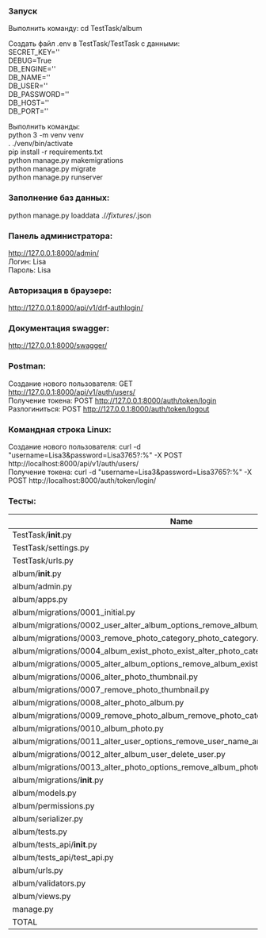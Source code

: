 ### Запуск

Выполнить команду: cd TestTask/album  
  
Создать файл .env в TestTask/TestTask с данными:  
SECRET_KEY=''  
DEBUG=True  
DB_ENGINE=''  
DB_NAME=''  
DB_USER=''  
DB_PASSWORD=''  
DB_HOST=''  
DB_PORT=''  

Выполнить команды:  
python 3 -m venv venv  
. ./venv/bin/activate  
pip install -r requirements.txt  
python manage.py makemigrations  
python manage.py migrate  
python manage.py runserver  

### Заполнение баз данных:   
python manage.py loaddata ./*/fixtures/*.json  

### Панель администратора:  
http://127.0.0.1:8000/admin/  
Логин: Lisa  
Пароль: Lisa  
  
### Авторизация в браузере:  
http://127.0.0.1:8000/api/v1/drf-authlogin/  

### Документация swagger:  
http://127.0.0.1:8000/swagger/
  
### Postman:  
Создание нового пользователя: GET http://127.0.0.1:8000/api/v1/auth/users/  
Получение токена: POST http://127.0.0.1:8000/auth/token/login  
Разлогиниться: POST http://127.0.0.1:8000/auth/token/logout  

### Командная строка Linux:  
Создание нового пользователя: curl -d "username=Lisa3&password=Lisa3765?:%" -X POST http://localhost:8000/api/v1/auth/users/  
Получение токена: curl -d "username=Lisa3&password=Lisa3765?:%" -X POST http://localhost:8000/auth/token/login/  

### Тесты:

| Name                                                                               | Stmts | Miss | Cover 
|------------------------------------------------------------------------------------|:------|:-----|:------
| TestTask/__init__.py                                                               |    0  |    0 |  100%
| TestTask/settings.py                                                               |    26 |    0 |  100%
| TestTask/urls.py                                                                   |    13 |    1 |   92%
| album/__init__.py                                                                  |     0 |    0 |  100%
| album/admin.py                                                                     |    29 |    7 |   76%
| album/apps.py                                                                      |     4 |    0 |  100%
| album/migrations/0001_initial.py                                                   |     6 |    0 |  100%
| album/migrations/0002_user_alter_album_options_remove_album_author_and_more.py     |     5 |    0 |  100%
| album/migrations/0003_remove_photo_category_photo_category.py                      |     4 |    0 |  100%
| album/migrations/0004_album_exist_photo_exist_alter_photo_category.py              |     4 |    0 |  100%
| album/migrations/0005_alter_album_options_remove_album_exist_and_more.py           |     6 |    0 |  100%
| album/migrations/0006_alter_photo_thumbnail.py                                     |     5 |    0 |  100%
| album/migrations/0007_remove_photo_thumbnail.py                                    |     4 |    0 |  100%
| album/migrations/0008_alter_photo_album.py                                         |     5 |    0 |  100%
| album/migrations/0009_remove_photo_album_remove_photo_category_and_more.py         |     4 |    0 |  100%
| album/migrations/0010_album_photo.py                                               |     6 |    0 |  100%
| album/migrations/0011_alter_user_options_remove_user_name_and_more.py              |     4 |    0 |  100%
| album/migrations/0012_alter_album_user_delete_user.py                              |     6 |    0 |  100%
| album/migrations/0013_alter_photo_options_remove_album_photos_quantity_and_more.py |     6 |    0 |  100%
| album/migrations/__init__.py                                                       |     0 |    0 |  100%
| album/models.py                                                                    |    50 |    7 |   86%
| album/permissions.py                                                               |    11 |    6 |   45%
| album/serializer.py                                                                |    30 |    6 |   80%
| album/tests.py                                                                     |    55 |    0 |  100%
| album/tests_api/__init__.py                                                        |     0 |    0 |  100%
| album/tests_api/test_api.py                                                        |     0 |    0 |  100%
| album/urls.py                                                                      |     3 |    0 |  100%
| album/validators.py                                                                |     9 |    7 |   22%
| album/views.py                                                                     |    44 |    1 |   98%
| manage.py                                                                          |    12 |    2 |   83%
| TOTAL                                                                              |   351 |   37 |   89%

